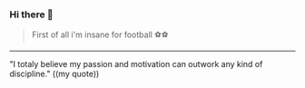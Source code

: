 ### Hi there 👋
         
>First of all i'm insane for football ⚽⚽  

-------------------------------------------------------------------------------------

"I totaly believe my passion and motivation can outwork any kind of discipline."
                            ((my quote))
<!--
**moHani11/moHani11** is a ✨ _special_ ✨ repository because its `README.md` (this file) appears on your GitHub profile.

Here are some ideas to get you started:

- 🔭 I’m currently working on ...
- 🌱 I’m currently learning ...
- 👯 I’m looking to collaborate on ...
- 🤔 I’m looking for help with ...
- 💬 Ask me about ...
- 📫 How to reach me: ...
- 😄 Pronouns: ...
- ⚡ Fun fact: ...
-->
